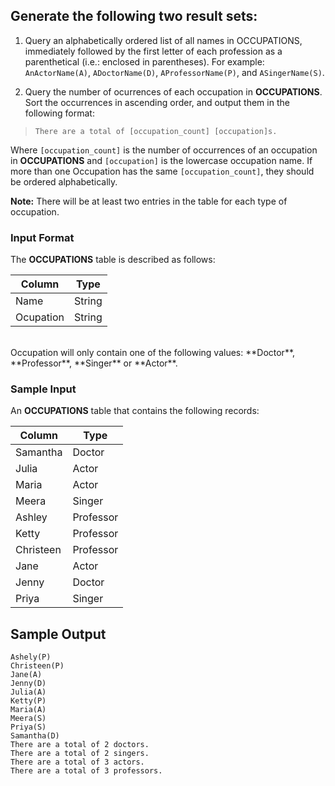 ## Generate the following two result sets:

1. Query an alphabetically ordered list of all names in OCCUPATIONS, immediately followed by the first letter of each profession as a parenthetical (i.e.: enclosed in parentheses). For example: `AnActorName(A)`, `ADoctorName(D)`, `AProfessorName(P)`, and `ASingerName(S)`.

2. Query the number of ocurrences of each occupation in **OCCUPATIONS**. Sort the occurrences in ascending order, and output them in the following format:

> `There are a total of [occupation_count] [occupation]s.`

Where `[occupation_count]` is the number of occurrences of an occupation in **OCCUPATIONS** and `[occupation]` is the lowercase occupation name. If more than one Occupation has the same `[occupation_count]`, they should be ordered alphabetically.

**Note:** There will be at least two entries in the table for each type of occupation.

### Input Format

The **OCCUPATIONS** table is described as follows:

| Column    | Type   |
|-----------|--------|
| Name      | String |
| Ocupation | String |

<br>
Occupation will only contain one of the following values: **Doctor**, **Professor**, **Singer** or **Actor**.

### Sample Input

An **OCCUPATIONS** table that contains the following records:

| Column    | Type      |
|-----------|-----------|
| Samantha  | Doctor    |
| Julia     | Actor     |
| Maria     | Actor     |
| Meera     | Singer    |
| Ashley    | Professor |
| Ketty     | Professor |
| Christeen | Professor |
| Jane      | Actor     |
| Jenny     | Doctor    |
| Priya     | Singer    |


## Sample Output

``` 
Ashely(P)
Christeen(P)
Jane(A)
Jenny(D)
Julia(A)
Ketty(P)
Maria(A)
Meera(S)
Priya(S)
Samantha(D)
There are a total of 2 doctors.
There are a total of 2 singers.
There are a total of 3 actors.
There are a total of 3 professors.
```